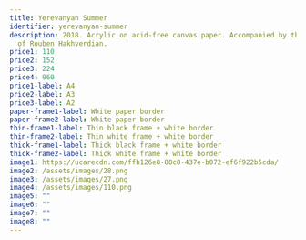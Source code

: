 ```yaml
---
title: Yerevanyan Summer
identifier: yerevanyan-summer
description: 2018. Acrylic on acid-free canvas paper. Accompanied by the songs
  of Rouben Hakhverdian.
price1: 110
price2: 152
price3: 224
price4: 960
price1-label: A4
price2-label: A3
price3-label: A2
paper-frame1-label: White paper border
paper-frame2-label: White paper border
thin-frame1-label: Thin black frame + white border
thin-frame2-label: Thin white frame + white border
thick-frame1-label: Thick black frame + white border
thick-frame2-label: Thick white frame + white border
image1: https://ucarecdn.com/ffb126e8-80c8-437e-b072-ef6f922b5cda/
image2: /assets/images/28.png
image3: /assets/images/27.png
image4: /assets/images/110.png
image5: ""
image6: ""
image7: ""
image8: ""
---
```

